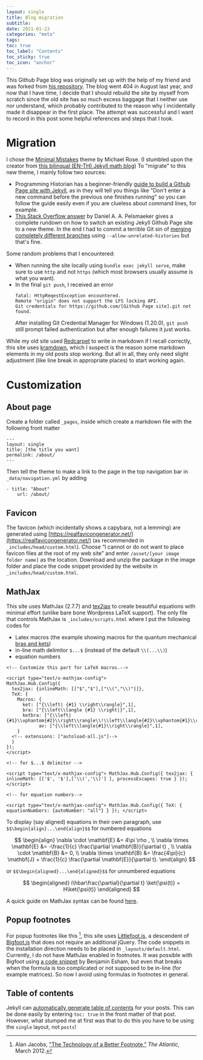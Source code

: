 ```yaml
---
layout: single
title: Blog migration
subtitle:
date: 2021-01-23
categories: "meta"
tags:
toc: true
toc_label: "Contents"
toc_sticky: true
toc_icon: "anchor"
---
```


This Github Page blog was originally set up with the help of my friend and was forked from [his repository](https://github.com/i2000s/i2000s.github.io). The blog went 404 in August last year, and now that I have time, I decide that I should rebuild the site by myself from scratch since the old site has so much excess baggage that I neither use nor understand, which probably contributed to the reason why I incidentally made it disappear in the first place. The attempt was successful and I want to record in this post some helpful references and steps that I took.

<!-- How easy it is today to find a free blogging platform that checks all your needs. Not so for math bloggers, especially those that are used to seeing equations beautifully typeset in [latex](https://www.latex-project.org/) without needing to run codes through some kind of converter.

Finding a blog that functions without a hassle is even harder if you are a math blogger, but that is not a problem here. Equations are written in [Markdown](http://daringfireball.net/projects/markdown/) and displayed using [MathJax](https://www.mathjax.org/).

Another indispensable feature that I've always longed for is the popup footnote. Digital footnotes today are often still implemented as if they are in print media. You follow the link to the bottom of the post and then have to find a way back to where you were in the main text, thus breaking the flow of reading. (And maybe it's just me but it's tempting to take a peek at footnotes even when I know they aren't necessary to the main text.) A much better way to implement a digital footnote is using, for example, [Bigfoot](http://www.bigfootjs.com/) like this. [^1] -->

# Migration

I chose the [Minimal Mistakes](https://github.com/mmistakes/minimal-mistakes) theme by Michael Rose. (I stumbled upon the creator from [this bilingual (EN-TH) Jekyll math blog](https://tupleblog.github.io/))
To "migrate" to this new theme, I mainly follow two sources:
- Programming Historian has a beginner-friendly [guide to build a Github Page site with Jekyll](https://programminghistorian.org/en/lessons/building-static-sites-with-jekyll-github-pages), as in they will tell you things like "Don't enter a new command before the previous one finishes running" so you can follow the guide easily even if you are clueless about command lines, for example.
- [This Stack Overflow answer](https://web.archive.org/web/20210123074854/https://stackoverflow.com/questions/31327045/switch-theme-in-an-existing-jekyll-installation/37186333) by Daniel A. A. Pelsmaeker gives a complete rundown on how to switch an existing Jekyll Github Page site to a new theme. In the end I had to commit a terrible Git sin of [merging completely different branches](https://stackoverflow.com/questions/2862590/how-to-replace-master-branch-in-git-entirely-from-another-branch) using `--allow-unrelated-histories` but that's fine.

Some random problems that I encountered:
- When running the site locally using `bundle exec jekyll serve`, make sure to use `http` and not `https` (which most browsers usually assume is what you want).
- In the final `git push`, I received an error  
	```
	fatal: HttpReqestException encountered.
	Remote "origin" does not support the LFS locking API.
	Git credentials for https://github.com/[Github Page site].git not found.
	```
	After installing  Git Credential Manager for Windows (1.20.0), `git push` still prompt failed authentication but after enough failures it just works.

While my old site used [Redcarpet](https://www.rubydoc.info/gems/redcarpet/3.2.2) to write in markdown if I recall correctly, this site uses [kramdown](https://kramdown.gettalong.org/index.html), which I suspect is the reason some markdown elements in my old posts stop working. But all in all, they only need slight adjustment (like line break in appropriate places) to start working again.

# Customization


## About page

Create a folder called `_pages`, inside which create a markdown file with the following front matter
```
---
layout: single
title: [the title you want]
permalink: /about/
---
```
Then tell the theme to make a link to the page in the top navigation bar in
`_data/navigation.yml` by adding
```
- title: "About"
	url: /about/
```

## Favicon

The favicon (which incidentally shows a capybara, not a lemming) are generated using [https://realfavicongenerator.net/](https://realfavicongenerator.net/) (as recommended in `_includes/head/custom.html`). Choose “I cannot or do not want to place favicon files at the root of my web site” and enter `/asset/[your image folder name]` as the location. Download and unzip the package in the image folder and place the code snippet provided by the website in `_includes/head/custom.html`.


## MathJax

This site uses MathJax (2.7.7) and [tex2jax](https://docs.mathjax.org/en/v2.7-latest/options/preprocessors/tex2jax.html) to create beautiful equations with minimal effort (unlike bare bone Wordpress LaTeX support). The only file that controls MathJax is `_includes/scripts.html` where I put the following codes for
- Latex macros (the example showing macros for the quantum mechanical [bras and kets](https://en.wikipedia.org/wiki/Bra%E2%80%93ket_notation))
- in-line math delimitor `$...$` (instead of the default `\\(...\\)`)
- equation numbers

```
<!-- Customize this part for LaTeX macros.-->

<script type="text/x-mathjax-config">
MathJax.Hub.Config({
  tex2jax: {inlineMath: [["$","$"],["\\(","\\)"]]},
  TeX: {
    Macros: {
      ket: ["{\\left| {#1} \\right\\rangle}",1],
      bra: ["{\\left\\langle {#1} \\right|}",1],
      ketbra: ["{\\left|{#1}\\vphantom{#2}\\right\\rangle\\!\\left\\langle{#2}\\vphantom{#1}\\right|}",2],
			av: ["{\\left\\langle{#1}\\right\\rangle}",1],
    }
  <!-- extensions: ["autoload-all.js"]-->
  }
});
</script>

<!-- for $...$ delimitor -->

<script type="text/x-mathjax-config"> MathJax.Hub.Config({ tex2jax: { inlineMath: [['$', '$'],['\\(','\\)'] ], processEscapes: true } }); </script>

<!-- for equation numbers-->

<script type="text/x-mathjax-config"> MathJax.Hub.Config({ TeX: { equationNumbers: {autoNumber: "all"} } }); </script>
```

To display (say aligned) equations in their own paragraph, use `$$\begin{align}...\end{align}$$` for numbered equations

$$
\begin{align}
\nabla \cdot \mathbf{E} &= 4\pi \rho , \\
\nabla \times \mathbf{E} &= -\frac{1}{c} \frac{\partial \mathbf{B}}{\partial t} , \\
\nabla \cdot \mathbf{B} &= 0, \\
\nabla \times \mathbf{B} &= \frac{4\pi}{c} \mathbf{J} + \frac{1}{c} \frac{\partial \mathbf{E}}{\partial t}.
\end{align}
$$

or `$$\begin{aligned}...\end{aligned}$$` for unnumbered equations

$$
\begin{aligned}
i\hbar\frac{\partial}{\partial t} \ket{\psi(t)} = H\ket{\psi(t)}
\end{aligned}
$$

A quick guide on MathJax syntax can be found [here](http://meta.math.stackexchange.com/questions/5020/mathjax-basic-tutorial-and-quick-reference).


## Popup footnotes

For popup footnotes like this [^1], this site uses [Littlefoot.js](https://github.com/goblindegook/littlefoot), a descendent of [Bigfoot.js](https://github.com/lemonmade/bigfoot/) that does not require an additional jQuery.
The code snippets in the installation direction needs to be placed in `_layouts/default.html`. Currently, I do not have MathJax enabled in footnotes. It was possible with Bigfoot using [a code snippet](https://esham.io/2014/07/mathjax-and-bigfoot) by Benjamin Esham, but even that breaks when the formula is too complicated or not supposed to be in-line (for example matrices). So now I avoid using formulas in footnotes in general.


## Table of contents

Jekyll can [automatically generate table of contents](https://mmistakes.github.io/minimal-mistakes/docs/helpers/#enabled-via-yaml-front-matter) for your posts. This can be done easily by entering `toc: true` in the front matter of that post. However, what stumped me at first was that to do this you have to be using the `single` layout, not `posts`!

[^1]: Alan Jacobs, ["The Technology of a Better Footnote,"](http://www.theatlantic.com/technology/archive/2012/03/the-technology-of-a-better-footnote/254403/) *The Atlantic*, March 2012.
